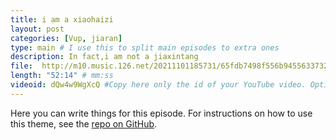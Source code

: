 ```yaml
---
title: i am a xiaohaizi
layout: post
categories: [Vup, jiaran]
type: main # I use this to split main episodes to extra ones
description: In fact,i am not a jiaxintang 
file:  http://m10.music.126.net/20211101185731/65fdb7498f556b94556337322aca8802/ymusic/5408/560f/0558/cb6fc1da70ae037e5917220a881ab199.mp3
length: "52:14" # mm:ss
videoid: dQw4w9WgXcQ #Copy here only the id of your YouTube video. Optional
---
```


Here you can write things for this episode.
For instructions on how to use this theme, see the [repo on GitHub](https://github.com/PandaSekh/Jekyll-Podcaster).
